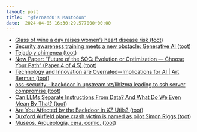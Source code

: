 ```yaml
---
layout: post
title:  "@fernand0's Mastodon"
date:  2024-04-05 16:30:29.577000+00:00
---
```

*  [Glass of wine a day raises women’s heart disease risk ](https://www.thetimes.co.uk/article/womens-heart-disease-risk-rises-more-than-one-drink-day-bvgb2bq0) ([toot](https://mastodon.social/@fernand0/112219562283932841))
*  [Security awareness training meets a new obstacle: Generative AI ](https://www.scmagazine.com/perspective/security-awareness-training-meets-a-new-obstacle-generative-a) ([toot](https://mastodon.social/@fernand0/112219396925991240))
*  [Tejado y chimenea ](https://www.flickr.com/photos/fernand0/53624853058) ([toot](https://mastodon.social/@fernand0/112219328179654668))
*  [New Paper: “Future of the SOC: Evolution or Optimization — Choose Your Path” (Paper 4 of 4.5) ](https://medium.com/anton-on-security/new-paper-future-of-the-soc-evolution-or-optimization-choose-your-path-paper-4-of-4-5-1eb477ea8d2) ([toot](https://mastodon.social/@fernand0/112219108850792337))
*  [Technology and Innovation are Overrated--Implications for AI \| Art Berman ](https://www.artberman.com/blog/technology-and-innovation-are-overrated-implications-for-ai) ([toot](https://mastodon.social/@fernand0/112218444412981690))
*  [oss-security - backdoor in upstream xz/liblzma leading to ssh server compromise ](https://www.openwall.com/lists/oss-security/2024/03/29/) ([toot](https://mastodon.social/@fernand0/112218164185809885))
*  [Can LLMs Separate Instructions From Data? And What Do We Even Mean By That? ](https://arxiv.org/html/2403.06833v) ([toot](https://mastodon.social/@fernand0/112217872884441980))
*  [Are You Affected by the Backdoor in XZ Utils? ](https://www.darkreading.com/vulnerabilities-threats/are-you-affected-by-the-backdoor-in-xz-util) ([toot](https://mastodon.social/@fernand0/112217733874766198))
*  [Duxford Airfield plane crash victim is named as pilot Simon Riggs ](https://www.bbc.com/news/articles/cjex992z0wl) ([toot](https://mastodon.social/@fernand0/112216055453228062))
*  [Museos. Arqueología, cera, comic. ](https://avecesunafoto.wordpress.com/2024/04/04/museos-arqueologia-cera-comic) ([toot](https://mastodon.social/@fernand0/112216019511526385))

